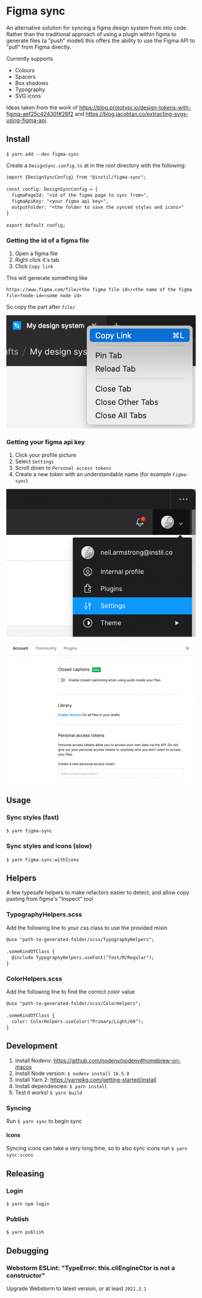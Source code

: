 # Figma sync

An alternative solution for syncing a figma design system from into code. Rather than the traditional approach of using a plugin within figma to generate files (a "push" model) this offers the ability to use the Figma API to "pull" from Figma directly.

Currently supports
- Colours
- Spacers
- Box shadows
- Typography
- SVG icons

Ideas taken from the work of
https://blog.prototypr.io/design-tokens-with-figma-aef25c42430f#26f2
and
https://blog.jacobtan.co/extracting-svgs-using-figma-api.

## Install
`$ yarn add --dev figma-sync`

Create a `DesignSync.config.ts` at in the root directory with the following:
```
import {DesignSyncConfig} from "@instil/figma-sync";

const config: DesignSyncConfig = {
  figmaPageId: "<id of the figma page to sync from>",
  figmaApiKey: "<your figma api key>",
  outputFolder: "<the folder to save the synced styles and icons>"
}

export default config;
```

### Getting the id of a figma file
1. Open a figma file
2. Right click it's tab
3. Click `Copy link`

This will generate something like
```
https://www.figma.com/file/<the figma file id>/<the name of the figma file>?node-id=<some node id>
```
So copy the part after `file/`

![](readme-assets/copy-id.png)

### Getting your figma api key
1. Click your profile picture
2. Select `Settings`
3. Scroll down to `Personal access tokens`
4. Create a new token with an understandable name (for example `Figma-sync`)

![](readme-assets/settings.png)

![](readme-assets/create-token.png)

## Usage

### Sync styles (fast)
`$ yarn figma-sync`

### Sync styles and icons (slow)
`$ yarn figma-sync:withIcons`

## Helpers

A few typesafe helpers to make refactors easier to detect, and allow copy pasting from figma's "Inspect" tool

### TypographyHelpers.scss

Add the following line to your css class to use the provided mixin
```
@use "path-to-generated-folder/scss/TypographyHelpers";

.someKindOfClass {
  @include TypographyHelpers.useFont("Text/M/Regular");
}
```

### ColorHelpers.scss

Add the following line to find the correct color value
```
@use "path-to-generated-folder/scss/ColorHelpers";

.someKindOfClass {
  color: ColorHelpers.useColor("Primary/Light/60");
}
```

## Development

1. Install Nodenv: https://github.com/nodenv/nodenv#homebrew-on-macos
2. Install Node version: `$ nodenv install 16.5.0`
3. Install Yarn 2: https://yarnpkg.com/getting-started/install
4. Install dependencies: `$ yarn install`
5. Test it works! `$ yarn build`

### Syncing
Run `$ yarn sync` to begin sync

#### Icons
Syncing icons can take a _very_ long time, so to also sync icons run `$ yarn sync:icons`

## Releasing
### Login
```
$ yarn npm login
```

### Publish
```
$ yarn publish
```

## Debugging

### Webstorm ESLint: "TypeError: this.cliEngineCtor is not a constructor"
Upgrade Webstorm to latest version, or at least `2021.3.1`
